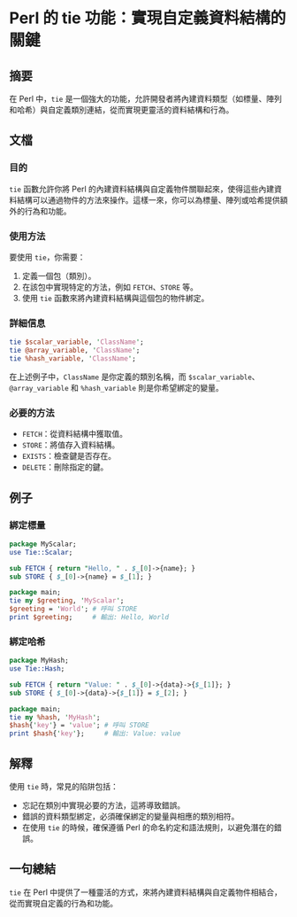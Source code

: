 <!--
Meta Description: # Perl 的 tie 功能：實現自定義資料結構的關鍵 ## 摘要 在 Perl 中，`tie` 是一個強大的功能，允許開發者將內建資料類型（如標量、陣列和哈希）與自定義類別連結，從而實現更靈活的資料結構和行為。 ## 文檔 ### 目的 `tie` 函數允許你將 Perl 的內建資料結構與自定義...
Meta Keywords: tie, perl, store, fetch, classname
-->

# Perl 的 tie 功能：實現自定義資料結構的關鍵

## 摘要
在 Perl 中，`tie` 是一個強大的功能，允許開發者將內建資料類型（如標量、陣列和哈希）與自定義類別連結，從而實現更靈活的資料結構和行為。

## 文檔
### 目的
`tie` 函數允許你將 Perl 的內建資料結構與自定義物件關聯起來，使得這些內建資料結構可以通過物件的方法來操作。這樣一來，你可以為標量、陣列或哈希提供額外的行為和功能。

### 使用方法
要使用 `tie`，你需要：
1. 定義一個包（類別）。
2. 在該包中實現特定的方法，例如 `FETCH`、`STORE` 等。
3. 使用 `tie` 函數來將內建資料結構與這個包的物件綁定。

### 詳細信息
```perl
tie $scalar_variable, 'ClassName';
tie @array_variable, 'ClassName';
tie %hash_variable, 'ClassName';
```

在上述例子中，`ClassName` 是你定義的類別名稱，而 `$scalar_variable`、`@array_variable` 和 `%hash_variable` 則是你希望綁定的變量。

### 必要的方法
- `FETCH`：從資料結構中獲取值。
- `STORE`：將值存入資料結構。
- `EXISTS`：檢查鍵是否存在。
- `DELETE`：刪除指定的鍵。

## 例子
### 綁定標量
```perl
package MyScalar;
use Tie::Scalar;

sub FETCH { return "Hello, " . $_[0]->{name}; }
sub STORE { $_[0]->{name} = $_[1]; }

package main;
tie my $greeting, 'MyScalar';
$greeting = 'World'; # 呼叫 STORE
print $greeting;     # 輸出: Hello, World
```

### 綁定哈希
```perl
package MyHash;
use Tie::Hash;

sub FETCH { return "Value: " . $_[0]->{data}->{$_[1]}; }
sub STORE { $_[0]->{data}->{$_[1]} = $_[2]; }

package main;
tie my %hash, 'MyHash';
$hash{'key'} = 'value'; # 呼叫 STORE
print $hash{'key'};     # 輸出: Value: value
```

## 解釋
使用 `tie` 時，常見的陷阱包括：
- 忘記在類別中實現必要的方法，這將導致錯誤。
- 錯誤的資料類型綁定，必須確保綁定的變量與相應的類別相符。
- 在使用 `tie` 的時候，確保遵循 Perl 的命名約定和語法規則，以避免潛在的錯誤。

## 一句總結
`tie` 在 Perl 中提供了一種靈活的方式，來將內建資料結構與自定義物件相結合，從而實現自定義的行為和功能。